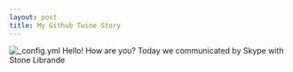 ```yaml
---
layout: post
title: My Github Twine Story 
---
```

![_config.yml](https://i.ytimg.com/vi/jRF39WiTNl0/maxresdefault.jpg)
Hello! How are you? Today we communicated by Skype with Stone Librande 

